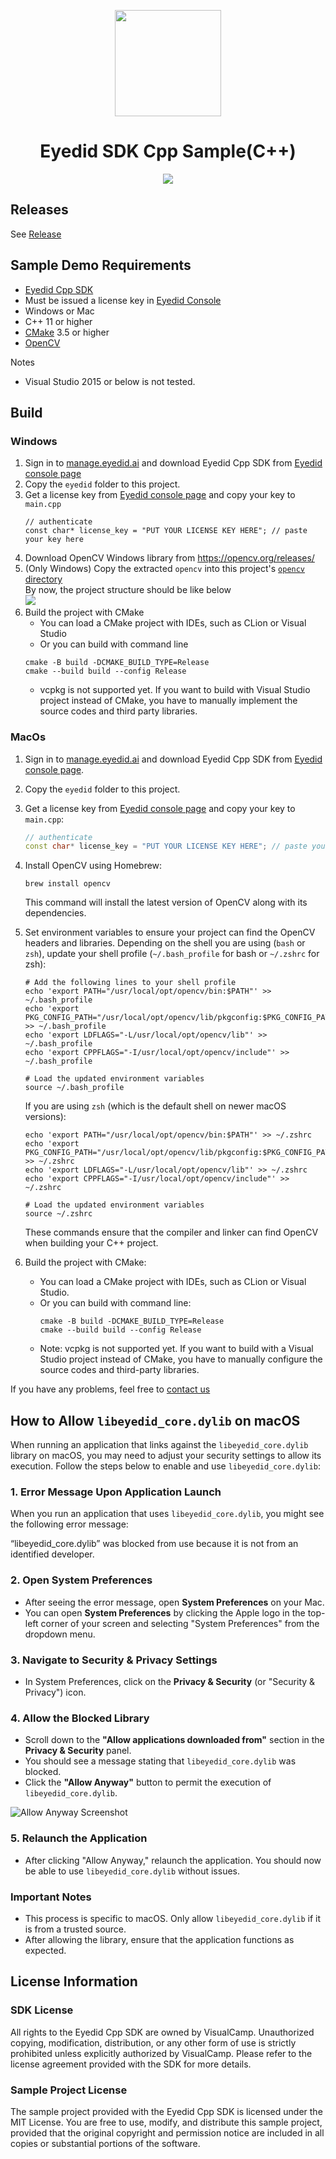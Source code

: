 <p align="center">
    <img src="https://manage.eyedid.ai/img/seeso_logo.467ee6a5.png"
        height="170">
</p>
<div align="center">
    <h1>Eyedid SDK Cpp Sample(C++)</h1>
    <a href="https://github.com/visualcamp/eyedid-cpp-sample/releases" alt="release">
        <img src="https://img.shields.io/badge/version-1.0.0--beta-blue" />
    </a>
</div>

## Releases
See [Release](https://github.com/visualcamp/eyedid-cpp-sample/releases)

## Sample Demo Requirements
* [Eyedid Cpp SDK][eyedid-manage]
* Must be issued a license key in [Eyedid Console][eyedid-manage]
* Windows or Mac
* C++ 11 or higher
* [CMake](https://cmake.org/download/) 3.5 or higher
* [OpenCV](https://opencv.org/releases/)

Notes
* Visual Studio 2015 or below is not tested. 

## Build
### Windows
1. Sign in to [manage.eyedid.ai][eyedid-manage] and download Eyedid Cpp SDK from [Eyedid console page][eyedid-manage]
2. Copy the `eyedid` folder to this project.
3. Get a license key from [Eyedid console page][eyedid-manage] and copy your key to `main.cpp`
   ```
   // authenticate
   const char* license_key = "PUT YOUR LICENSE KEY HERE"; // paste your key here
   ```
4.  Download OpenCV Windows library from https://opencv.org/releases/ 
5.   (Only Windows) Copy the extracted `opencv` into this project's [`opencv` directory](opencv/)   
    By now, the project structure should be like below  
    ![](media/windows-1.png)
6. Build the project with CMake
    * You can load a CMake project with IDEs, such as CLion or Visual Studio
    * Or you can build with command line  
    ```shell
    cmake -B build -DCMAKE_BUILD_TYPE=Release
    cmake --build build --config Release
    ```
    * vcpkg is not supported yet. If you want to build with Visual Studio project instead of CMake,
      you have to manually implement the source codes and third party libraries.
### MacOs
1. Sign in to [manage.eyedid.ai][eyedid-manage] and download Eyedid Cpp SDK from [Eyedid console page][eyedid-manage].
2. Copy the `eyedid` folder to this project.
3. Get a license key from [Eyedid console page][eyedid-manage] and copy your key to `main.cpp`:
   ```cpp
   // authenticate
   const char* license_key = "PUT YOUR LICENSE KEY HERE"; // paste your key here
   ```
4. Install OpenCV using Homebrew:
   ```shell
   brew install opencv
   ```
   This command will install the latest version of OpenCV along with its dependencies.

5. Set environment variables to ensure your project can find the OpenCV headers and libraries. Depending on the shell you are using (`bash` or `zsh`), update your shell profile (`~/.bash_profile` for bash or `~/.zshrc` for zsh):

   ```shell
   # Add the following lines to your shell profile
   echo 'export PATH="/usr/local/opt/opencv/bin:$PATH"' >> ~/.bash_profile
   echo 'export PKG_CONFIG_PATH="/usr/local/opt/opencv/lib/pkgconfig:$PKG_CONFIG_PATH"' >> ~/.bash_profile
   echo 'export LDFLAGS="-L/usr/local/opt/opencv/lib"' >> ~/.bash_profile
   echo 'export CPPFLAGS="-I/usr/local/opt/opencv/include"' >> ~/.bash_profile

   # Load the updated environment variables
   source ~/.bash_profile
   ```

   If you are using `zsh` (which is the default shell on newer macOS versions):

   ```shell
   echo 'export PATH="/usr/local/opt/opencv/bin:$PATH"' >> ~/.zshrc
   echo 'export PKG_CONFIG_PATH="/usr/local/opt/opencv/lib/pkgconfig:$PKG_CONFIG_PATH"' >> ~/.zshrc
   echo 'export LDFLAGS="-L/usr/local/opt/opencv/lib"' >> ~/.zshrc
   echo 'export CPPFLAGS="-I/usr/local/opt/opencv/include"' >> ~/.zshrc

   # Load the updated environment variables
   source ~/.zshrc
   ```

   These commands ensure that the compiler and linker can find OpenCV when building your C++ project.

6. Build the project with CMake:
    * You can load a CMake project with IDEs, such as CLion or Visual Studio.
    * Or you can build with command line:
      ```shell
      cmake -B build -DCMAKE_BUILD_TYPE=Release
      cmake --build build --config Release
      ```
    * Note: vcpkg is not supported yet. If you want to build with a Visual Studio project instead of CMake, you have to manually configure the source codes and third-party libraries.
      
If you have any problems, feel free to [contact us](https://sdk.eyedid.ai/contact-us) 

[eyedid-manage]: https://manage.eyedid.ai/

## How to Allow `libeyedid_core.dylib` on macOS

When running an application that links against the `libeyedid_core.dylib` library on macOS, you may need to adjust your security settings to allow its execution. Follow the steps below to enable and use `libeyedid_core.dylib`:

### 1. Error Message Upon Application Launch

When you run an application that uses `libeyedid_core.dylib`, you might see the following error message:

“libeyedid_core.dylib” was blocked from use because it is not from an identified developer.

### 2. Open System Preferences

- After seeing the error message, open **System Preferences** on your Mac.
- You can open **System Preferences** by clicking the Apple logo in the top-left corner of your screen and selecting "System Preferences" from the dropdown menu.

### 3. Navigate to Security & Privacy Settings

- In System Preferences, click on the **Privacy & Security** (or "Security & Privacy") icon.

### 4. Allow the Blocked Library

- Scroll down to the **"Allow applications downloaded from"** section in the **Privacy & Security** panel.
- You should see a message stating that `libeyedid_core.dylib` was blocked.
- Click the **"Allow Anyway"** button to permit the execution of `libeyedid_core.dylib`.

![Allow Anyway Screenshot](media/mac-qna.png)

### 5. Relaunch the Application

- After clicking "Allow Anyway," relaunch the application. You should now be able to use `libeyedid_core.dylib` without issues.

### Important Notes

- This process is specific to macOS. Only allow `libeyedid_core.dylib` if it is from a trusted source.
- After allowing the library, ensure that the application functions as expected.




## License Information

### SDK License
All rights to the Eyedid Cpp SDK are owned by VisualCamp. Unauthorized copying, modification, distribution, or any other form of use is strictly prohibited unless explicitly authorized by VisualCamp. Please refer to the license agreement provided with the SDK for more details.

### Sample Project License
The sample project provided with the Eyedid Cpp SDK is licensed under the MIT License. You are free to use, modify, and distribute this sample project, provided that the original copyright and permission notice are included in all copies or substantial portions of the software.
